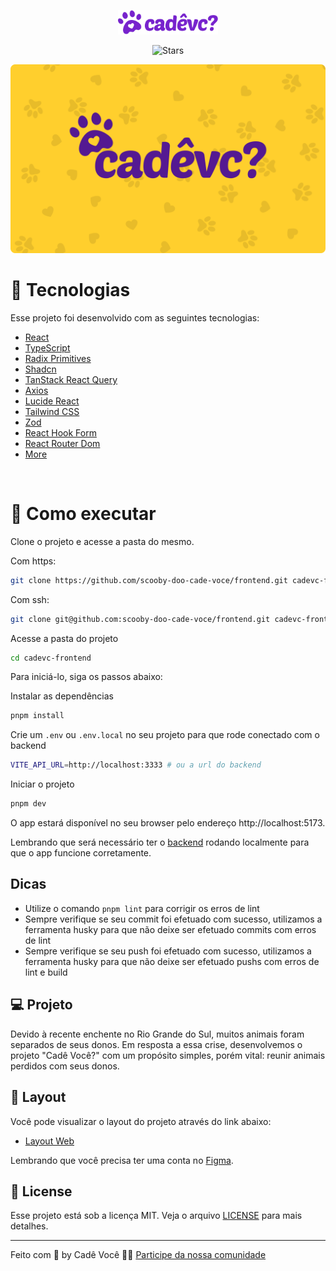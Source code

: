 <p align="center">
  <img alt="Letmeask" src=".github/assets/logo.svg" width="160px">
</p>

<p align="center">  
  <img src="https://img.shields.io/github/stars/scooby-doo-cade-voce/frontend?label=stars&message=MIT&color=8257E5&labelColor=000000" alt="Stars" />
</p>

<img alt="Letmeask" src=".github/assets/cover.png" />

<br>

# 🧪 Tecnologias

Esse projeto foi desenvolvido com as seguintes tecnologias:

- [React](https://reactjs.org)
- [TypeScript](https://www.typescriptlang.org/)
- [Radix Primitives](https://www.radix-ui.com/primitives)
- [Shadcn](https://ui.shadcn.com/)
- [TanStack React Query](https://tanstack.com/query/latest)
- [Axios](https://axios-http.com/ptbr/docs/intro)
- [Lucide React](https://lucide.dev/)
- [Tailwind CSS](https://tailwindcss.com/)
- [Zod](https://zod.dev/)
- [React Hook Form](https://react-hook-form.com/)
- [React Router Dom](https://reactrouter.com/en/main)
- [More](./package.json)

<br>

# 🚀 Como executar

Clone o projeto e acesse a pasta do mesmo.

Com https:
```bash
git clone https://github.com/scooby-doo-cade-voce/frontend.git cadevc-frontend
```

Com ssh:
```bash
git clone git@github.com:scooby-doo-cade-voce/frontend.git cadevc-frontend
```

Acesse a pasta do projeto
```bash
cd cadevc-frontend
```

Para iniciá-lo, siga os passos abaixo:

Instalar as dependências
```bash
pnpm install
```

Crie um `.env` ou `.env.local` no seu projeto para que rode conectado com o backend
```bash
VITE_API_URL=http://localhost:3333 # ou a url do backend
```

Iniciar o projeto
```bash
pnpm dev
```
O app estará disponível no seu browser pelo endereço http://localhost:5173.

Lembrando que será necessário ter o [backend](https://github.com/scooby-doo-cade-voce/backend) rodando localmente para que o app funcione corretamente.

## Dicas
- Utilize o comando `pnpm lint` para corrigir os erros de lint
- Sempre verifique se seu commit foi efetuado com sucesso, utilizamos a ferramenta husky para que não deixe ser efetuado commits com erros de lint
- Sempre verifique se seu push foi efetuado com sucesso, utilizamos a ferramenta husky para que não deixe ser efetuado pushs com erros de lint e build

## 💻 Projeto

Devido à recente enchente no Rio Grande do Sul, muitos animais foram separados de seus donos. Em resposta a essa crise, desenvolvemos o projeto "Cadê Você?" com um propósito simples, porém vital: reunir animais perdidos com seus donos.

## 🔖 Layout

Você pode visualizar o layout do projeto através do link abaixo:

- [Layout Web](https://www.figma.com/design/yzQ2iQBZU7oLQVYT8uFQsC/%F0%9F%90%B6-Cad%C3%AA-Voc%C3%AA%3F?node-id=1103-1975&t=embXh78MeMxPGUAk-4) 

Lembrando que você precisa ter uma conta no [Figma](http://figma.com/).

## 📝 License

Esse projeto está sob a licença MIT. Veja o arquivo [LICENSE](LICENSE.md) para mais detalhes.

---

Feito com 💜 by Cadê Você 👋🏻 [Participe da nossa comunidade](https://discord.com/invite/Pr2BZmUG)